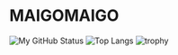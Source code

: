 # MAIGOMAIGO  
![My GitHub Status](https://github-readme-stats.vercel.app/api?username=MAIGOMAIGO&show_icons=true)
![Top Langs](https://github-readme-stats.vercel.app/api/top-langs/?username=MAIGOMAIGO&hide=Roff,Shell,Makefile)
![trophy](https://github-profile-trophy.vercel.app/?username=MAIGOMAIGO)
